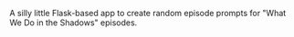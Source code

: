 A silly little Flask-based app to create random episode prompts for "What We Do in the Shadows" episodes.
